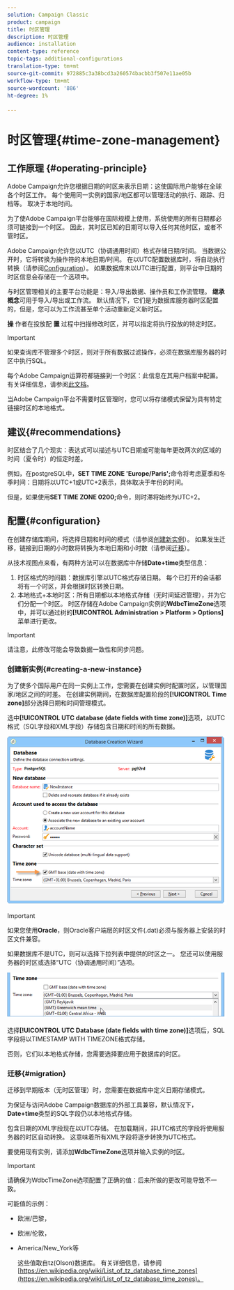 ```yaml
---
solution: Campaign Classic
product: campaign
title: 时区管理
description: 时区管理
audience: installation
content-type: reference
topic-tags: additional-configurations
translation-type: tm+mt
source-git-commit: 972885c3a38bcd3a260574bacbb3f507e11ae05b
workflow-type: tm+mt
source-wordcount: '886'
ht-degree: 1%

---
```



# 时区管理{#time-zone-management}

## 工作原理 {#operating-principle}

Adobe Campaign允许您根据日期的时区来表示日期：这使国际用户能够在全球各个时区工作。 每个使用同一实例的国家/地区都可以管理活动的执行、跟踪、归档等。 取决于本地时间。

为了使Adobe Campaign平台能够在国际规模上使用，系统使用的所有日期都必须可链接到一个时区。 因此，其时区已知的日期可以导入任何其他时区，或者不管时区。

Adobe Campaign允许您以UTC（协调通用时间）格式存储日期/时间。 当数据公开时，它将转换为操作符的本地日期/时间。 在以UTC配置数据库时，将自动执行转换（请参阅[Configuration](#configuration)）。 如果数据库未以UTC进行配置，则平台中日期的时区信息会存储在一个选项中。

与时区管理相关的主要平台功能是：导入/导出数据、操作员和工作流管理。 **继承概念**&#x200B;可用于导入/导出或工作流。 默认情况下，它们是为数据库服务器时区配置的，但是，您可以为工作流甚至单个活动重新定义新时区。

**操** 作者在投放配 **置** 过程中扫描修改时区，并可以指定将执行投放的特定时区。

>[!IMPORTANT]
>
>如果查询库不管理多个时区，则对于所有数据过滤操作，必须在数据库服务器的时区中执行SQL。

每个Adobe Campaign运算符都链接到一个时区：此信息在其用户档案中配置。 有关详细信息，请参阅[此文档](../../platform/using/access-management.md)。

当Adobe Campaign平台不需要时区管理时，您可以将存储模式保留为具有特定链接时区的本地格式。

## 建议{#recommendations}

时区结合了几个现实：表达式可以描述与UTC日期或可能每年更改两次的区域的时间（夏令时）的恒定时差。

例如，在postgreSQL中，**SET TIME ZONE &#39;Europe/Paris&#39;;**&#x200B;命令将考虑夏季和冬季时间：日期将以UTC+1或UTC+2表示，具体取决于年份的时间。

但是，如果使用&#x200B;**SET TIME ZONE 0200;**&#x200B;命令，则时滞将始终为UTC+2。

## 配置{#configuration}

在创建存储库期间，将选择日期和时间的模式（请参阅[创建新实例](#creating-a-new-instance)）。 如果发生迁移，链接到日期的小时数将转换为本地日期和小时数（请参阅[迁移](#migration)）。

从技术视图点来看，有两种方法可以在数据库中存储&#x200B;**Date+time**&#x200B;类型信息：

1. 时区格式的时间戳：数据库引擎以UTC格式存储日期。 每个已打开的会话都将有一个时区，并会根据时区转换日期。
1. 本地格式+本地时区：所有日期都以本地格式存储（无时间延迟管理），并为它们分配一个时区。 时区存储在Adobe Campaign实例的&#x200B;**WdbcTimeZone**&#x200B;选项中，并可以通过树的&#x200B;**[!UICONTROL Administration > Platform > Options]**&#x200B;菜单进行更改。

>[!IMPORTANT]
>
>请注意，此修改可能会导致数据一致性和同步问题。

### 创建新实例{#creating-a-new-instance}

为了使多个国际用户在同一实例上工作，您需要在创建实例时配置时区，以管理国家/地区之间的时差。 在创建实例期间，在数据库配置阶段的&#x200B;**[!UICONTROL Time zone]**&#x200B;部分选择日期和时间管理模式。

选中&#x200B;**[!UICONTROL UTC database (date fields with time zone)]**&#x200B;选项，以UTC格式（SQL字段和XML字段）存储包含日期和时间的所有数据。

![](assets/install_wz_select_utc_option.png)

>[!IMPORTANT]
>
>如果您使用&#x200B;**Oracle**，则Oracle客户端层的时区文件(.dat)必须与服务器上安装的时区文件兼容。

如果数据库不是UTC，则可以选择下拉列表中提供的时区之一。 您还可以使用服务器的时区或选择“UTC（协调通用时间）”选项。

![](assets/install_wz_unselect_utc_option.png)

选择&#x200B;**[!UICONTROL UTC Database (date fields with time zone)]**&#x200B;选项后，SQL字段将以TIMESTAMP WITH TIMEZONE格式存储。

否则，它们以本地格式存储，您需要选择要应用于数据库的时区。

### 迁移{#migration}

迁移到早期版本（无时区管理）时，您需要在数据库中定义日期存储模式。

为保证与访问Adobe Campaign数据库的外部工具兼容，默认情况下，**Date+time**&#x200B;类型的SQL字段仍以本地格式存储。

包含日期的XML字段现在以UTC存储。 在加载期间，非UTC格式的字段将使用服务器的时区自动转换。 这意味着所有XML字段将逐步转换为UTC格式。

要使用现有实例，请添加&#x200B;**WdbcTimeZone**&#x200B;选项并输入实例的时区。

>[!IMPORTANT]
>
>请确保为WdbcTimeZone选项配置了正确的值：后来所做的更改可能导致不一致。

可能值的示例：

* 欧洲/巴黎，
* 欧洲/伦敦，
* America/New_York等

   这些值取自tz(Olson)数据库。 有关详细信息，请参阅[https://en.wikipedia.org/wiki/List_of_tz_database_time_zones](https://en.wikipedia.org/wiki/List_of_tz_database_time_zones)。

